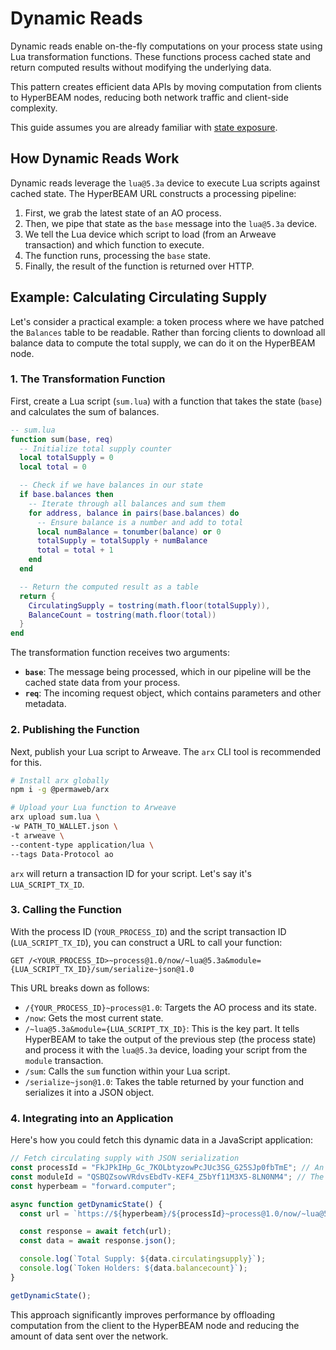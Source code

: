 # Dynamic Reads

Dynamic reads enable on-the-fly computations on your process state using Lua transformation functions. These functions process cached state and return computed results without modifying the underlying data.

This pattern creates efficient data APIs by moving computation from clients to HyperBEAM nodes, reducing both network traffic and client-side complexity.

This guide assumes you are already familiar with [state exposure](./state-exposure.md).

## How Dynamic Reads Work

Dynamic reads leverage the `lua@5.3a` device to execute Lua scripts against cached state. The HyperBEAM URL constructs a processing pipeline:

1.  First, we grab the latest state of an AO process.
2.  Then, we pipe that state as the `base` message into the `lua@5.3a` device.
3.  We tell the Lua device which script to load (from an Arweave transaction) and which function to execute.
4.  The function runs, processing the `base` state.
5.  Finally, the result of the function is returned over HTTP.

## Example: Calculating Circulating Supply

Let's consider a practical example: a token process where we have patched the `Balances` table to be readable. Rather than forcing clients to download all balance data to compute the total supply, we can do it on the HyperBEAM node.

### 1. The Transformation Function

First, create a Lua script (`sum.lua`) with a function that takes the state (`base`) and calculates the sum of balances.

```lua
-- sum.lua
function sum(base, req)
  -- Initialize total supply counter
  local totalSupply = 0
  local total = 0

  -- Check if we have balances in our state
  if base.balances then
    -- Iterate through all balances and sum them
    for address, balance in pairs(base.balances) do
      -- Ensure balance is a number and add to total
      local numBalance = tonumber(balance) or 0
      totalSupply = totalSupply + numBalance
      total = total + 1
    end
  end

  -- Return the computed result as a table
  return {
    CirculatingSupply = tostring(math.floor(totalSupply)),
    BalanceCount = tostring(math.floor(total))
  }
end
```

The transformation function receives two arguments:

- **`base`**: The message being processed, which in our pipeline will be the cached state data from your process.
- **`req`**: The incoming request object, which contains parameters and other metadata.

### 2. Publishing the Function

Next, publish your Lua script to Arweave. The `arx` CLI tool is recommended for this.

```bash
# Install arx globally
npm i -g @permaweb/arx

# Upload your Lua function to Arweave
arx upload sum.lua \
-w PATH_TO_WALLET.json \
-t arweave \
--content-type application/lua \
--tags Data-Protocol ao
```

`arx` will return a transaction ID for your script. Let's say it's `LUA_SCRIPT_TX_ID`.

### 3. Calling the Function

With the process ID (`YOUR_PROCESS_ID`) and the script transaction ID (`LUA_SCRIPT_TX_ID`), you can construct a URL to call your function:

```HyperBEAM URL
GET /<YOUR_PROCESS_ID>~process@1.0/now/~lua@5.3a&module={LUA_SCRIPT_TX_ID}/sum/serialize~json@1.0
```

This URL breaks down as follows:

- `/{YOUR_PROCESS_ID}~process@1.0`: Targets the AO process and its state.
- `/now`: Gets the most current state.
- `/~lua@5.3a&module={LUA_SCRIPT_TX_ID}`: This is the key part. It tells HyperBEAM to take the output of the previous step (the process state) and process it with the `lua@5.3a` device, loading your script from the `module` transaction.
- `/sum`: Calls the `sum` function within your Lua script.
- `/serialize~json@1.0`: Takes the table returned by your function and serializes it into a JSON object.

### 4. Integrating into an Application

Here's how you could fetch this dynamic data in a JavaScript application:

```javascript
// Fetch circulating supply with JSON serialization
const processId = "FkJPkIHp_Gc_7KOLbtyzowPcJUc3SG_G25SJp0fbTmE"; // An example process
const moduleId = "QSBQZsowVRdvsEbdTv-KEF4_Z5bYf11M3X5-8LN0NM4"; // The example sum.lua script
const hyperbeam = "forward.computer";

async function getDynamicState() {
  const url = `https://${hyperbeam}/${processId}~process@1.0/now/~lua@5.3a&module=${moduleId}/sum/serialize~json@1.0`;

  const response = await fetch(url);
  const data = await response.json();

  console.log(`Total Supply: ${data.circulatingsupply}`);
  console.log(`Token Holders: ${data.balancecount}`);
}

getDynamicState();
```

This approach significantly improves performance by offloading computation from the client to the HyperBEAM node and reducing the amount of data sent over the network.
